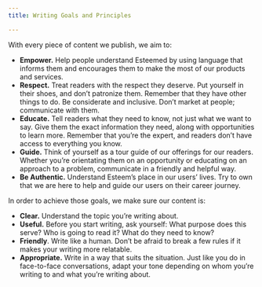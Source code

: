 ```yaml
---
title: Writing Goals and Principles

---
```

With every piece of content we publish, we aim to:

* **Empower.** Help people understand Esteemed by using language that informs them and encourages them to make the most of our products and services.
* **Respect.** Treat readers with the respect they deserve. Put yourself in their shoes, and don’t patronize them. Remember that they have other things to do. Be considerate and inclusive. Don’t market at people; communicate with them.
* **Educate.** Tell readers what they need to know, not just what we want to say. Give them the exact information they need, along with opportunities to learn more. Remember that you’re the expert, and readers don’t have access to everything you know.
* **Guide.** Think of yourself as a tour guide of our offerings for our readers. Whether you’re orientating them on an opportunity or educating on an approach to a problem, communicate in a friendly and helpful way.
* **Be Authentic.** Understand Esteem’s place in our users’ lives. Try to own that we are here to help and guide our users on their career journey.

In order to achieve those goals, we make sure our content is:

* **Clear.** Understand the topic you’re writing about.
* **Useful.** Before you start writing, ask yourself: What purpose does this serve? Who is going to read it? What do they need to know?
* **Friendly**. Write like a human. Don’t be afraid to break a few rules if it makes your writing more relatable. 
* **Appropriate.** Write in a way that suits the situation. Just like you do in face-to-face conversations, adapt your tone depending on whom you’re writing to and what you’re writing about.